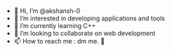 - 👋 Hi, I’m @akshansh-0
- 👀 I’m interested in developing applications and tools
- 🌱 I’m currently learning C++
- 💞️ I’m looking to collaborate on web development 
- 📫 How to reach me : dm me. 🙂

<!---
akshansh-0/akshansh-0 is a ✨ special ✨ repository because its `README.md` (this file) appears on your GitHub profile.
You can click the Preview link to take a look at your changes.
--->
